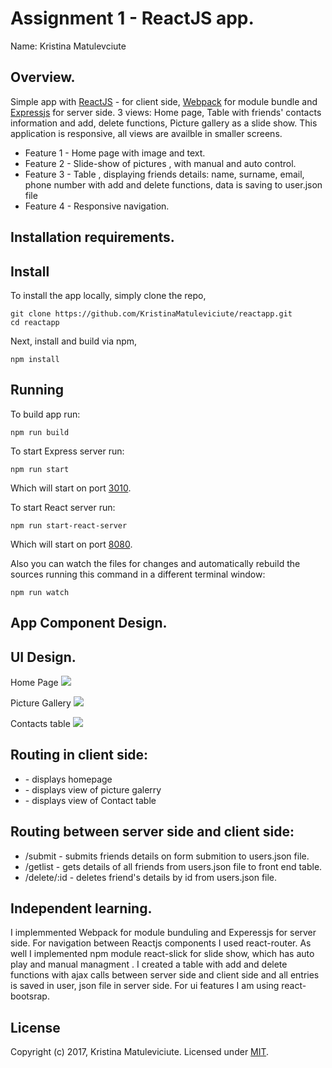 
# Assignment 1 - ReactJS app.
Name: Kristina Matulevciute

## Overview.
Simple app with [ReactJS] - for client side, [Webpack] for module bundle and [Expressjs] for server side. 3 views: Home page, Table with friends' contacts information and add, delete functions, Picture gallery as a slide show. This application is responsive, all views are availble in smaller screens.

 + Feature 1 - Home page with image and text.
 + Feature 2 - Slide-show of pictures , with manual and auto control.
 + Feature 3 - Table , displaying friends details: name, surname, email, phone number with add and delete functions, data is saving to user.json file
 + Feature 4 - Responsive navigation.

## Installation requirements.

## Install

To install the app locally, simply clone the repo,

```
git clone https://github.com/KristinaMatuleviciute/reactapp.git
cd reactapp
```

Next, install and build via npm,

```
npm install
```

## Running

To build app run:

```
npm run build
```

To start Express server run:

```
npm run start
```

Which will start on port [3010].

To start React server run:

```
npm run start-react-server
```

Which will start on port [8080].

Also you can watch the files for changes and automatically rebuild the sources running this command in a different terminal window:

```
npm run watch
```

## App Component Design.

## UI Design.

Home Page
![][image1]

Picture Gallery
![][image2]

Contacts table
![][image3]

## Routing in client side:

+ <Route path='index' name='index' component={Index}></Route> - displays homepage
+ <Route path='gallery' name='gallery' component={Gallery}></Route> - displays view of picture galerry
+ <Route path='table' name='table' component={ContactTable}></Route> - displays view of Contact table

## Routing between server side and client side:
+ /submit - submits friends details on form submition to users.json file.
+ /getlist - gets details of all friends from users.json file to front end table.
+ /delete/:id - deletes friend's details by id from users.json file.


## Independent learning.

I implemmented Webpack for module bunduling and Experessjs for server side. For navigation between Reactjs components I used react-router.  As well I implemented npm module react-slick for slide show, which has auto play and manual managment . I created a table with add and delete functions with ajax calls between server side and client side and all entries is saved in user, json file in server side. For ui features I am using react-bootsrap.

## License

Copyright (c) 2017, Kristina Matuleviciute. Licensed under [MIT].


[image1]:./client/assets/img/homepage.jpg
[image2]:./client/assets/img/galerry.jpg
[image3]:./client/assets/img/table.jpg

[3010]: http://localhost:3010/
[8080]: http://localhost:8080/
[mit]: ./LICENSE
[ReactJS]: https://facebook.github.io/react/
[Webpack]: https://webpack.github.io/
[Expressjs]: https://expressjs.com/
